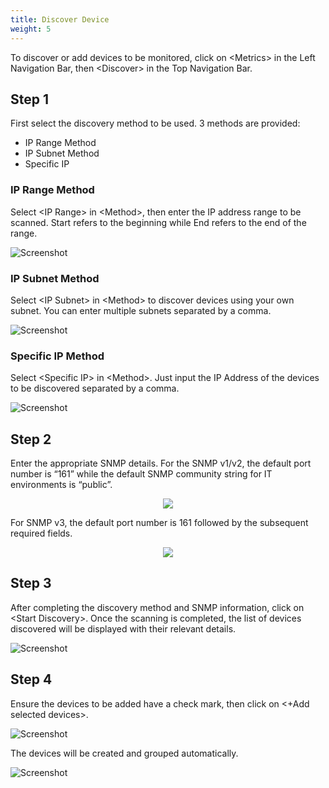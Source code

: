```yaml
---
title: Discover Device
weight: 5
---
```


To discover or add devices to be monitored, click on \<Metrics> in the Left Navigation Bar, then \<Discover> in the Top Navigation Bar.  

## Step 1

First select the discovery method to be used. 3 methods are provided:
* IP Range Method
* IP Subnet Method
* Specific IP 

### IP Range Method

Select \<IP Range> in \<Method>, then enter the IP address range to be scanned. Start refers to the beginning while End refers to the end of the range. 


![Screenshot](/discovering_devices/images/Picture3.png) 


### IP Subnet Method

Select \<IP Subnet> in \<Method> to discover devices using your own subnet. You can enter multiple subnets separated by a comma.

![Screenshot](/discovering_devices/images/Picture3.png) 


### Specific IP Method

Select \<Specific IP> in \<Method>. Just input the IP Address of the devices to be discovered separated by a comma. 

![Screenshot](/discovering_devices/images/Picture3.png) 


## Step 2

Enter the appropriate SNMP details. For the SNMP v1/v2, the default port number is “161” while the default SNMP community string for IT environments is “public”. 

<p align="center"><img src="/discovering_devices/images/Picture4.png"></p>


For SNMP v3, the default port number is 161 followed by the subsequent required fields. 

<p align="center"><img src="/discovering_devices/images/Picture4.png"></p>


## Step 3

After completing the discovery method and SNMP information, click on \<Start Discovery>. Once the scanning is completed, the list of devices discovered will be displayed with their relevant details.

![Screenshot](/discovering_devices/images/Picture1.png) 


## Step 4

Ensure the devices to be added have a check mark, then click on <+Add selected devices>. 

![Screenshot](/discovering_devices/images/Picture1.png) 

The devices will be created and grouped automatically.

![Screenshot](/discovering_devices/images/Picture2.png) 